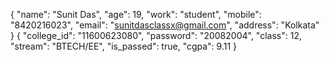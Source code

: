 {
    "name": "Sunit Das",
    "age": 19,
    "work": "student",
    "mobile": "8420216023",
    "email": "sunitdasclassx@gmail.com",
    "address": "Kolkata"
}
{
    "college_id": "11600623080",
    "password": "20082004",
    "class": 12,
    "stream": "BTECH/EE",
    "is_passed": true,
    "cgpa": 9.11
}